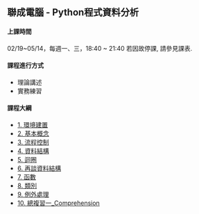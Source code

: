 ## 聯成電腦 - Python程式資料分析

#### 上課時間

02/19~05/14，每週一、三，18:40 ~ 21:40
若因故停課, 請參見課表.

#### 課程進行方式

- 理論講述
- 實務練習

#### 課程大綱
- [1. 環境建置](http://mirdex.github.io/Python_20250219/1.%20environment.slides.html)
- [2. 基本概念](http://mirdex.github.io/Python_20250219/2.%20basic%20concept.slides.html)
- [3. 流程控制](http://mirdex.github.io/Python_20250219/3.%20流程控制(Q).slides.html)
- [4. 資料結構](http://mirdex.github.io/Python_20250219/4.%20資料結構_Q.slides.html)
- [5. 迴圈](http://mirdex.github.io/Python_20250219/5.%20迴圈_Q.slides.html)
- [6. 再談資料結構](http://mirdex.github.io/Python_20250219/6.%20再談資料結構_Q.slides.html)
- [7. 函數](http://mirdex.github.io/Python_20250219/7.%20函數_Q.slides.html)
- [8. 類別](http://mirdex.github.io/Python_20250219/8.%20類別_Q.slides.html)
- [9. 例外處理](http://mirdex.github.io/Python_20250219/9.%20例外處理.slides.html)
- [10. 總複習一_Comprehension](http://mirdex.github.io/Python_20250219/10.%20總複習一_Comprehension_Q.slides.html)

